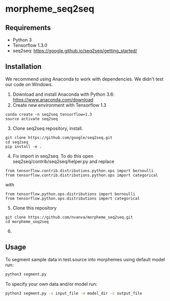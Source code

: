 # morpheme_seq2seq
## Requirements
* Python 3
* Tensorflow 1.3.0
* seq2seq: https://google.github.io/seq2seq/getting_started/

## Installation
We recommend using Anaconda to work with dependencies. We didn't test our code on Windows.
1. Download and install Anaconda with Python 3.6: https://www.anaconda.com/download
2. Create new environment with Tensorflow 1.3
```
conda create -n seq2seq tensorflow=1.3
source activate seq2seq
```
3. Clone seq2seq repository, install.
```
git clone https://github.com/google/seq2seq.git
cd seq2seq
pip install -e .
```
4. Fix import in seq2seq. To do this open seq2seq/contrib/seq2seq/helper.py and replace
```
from tensorflow.contrib.distributions.python.ops import bernoulli
from tensorflow.contrib.distributions.python.ops import categorical
```
with
```
from tensorflow.python.ops.distributions import bernoulli
from tensorflow.python.ops.distributions import categorical
```
5. Clone this repository
```
git clone https://github.com/nvanva/morpheme_seq2seq.git
cd morpheme_seq2seq
```
6. 


## Usage
To segment sample data in test.source into morphemes using default model run:
```bash
python3 segment.py
```
To specify your own data and/or model run:
```bash
python3 segment.py -s input_file -m model_dir -o output_file
```
